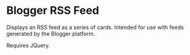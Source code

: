 # Blogger RSS Feed
Displays an RSS feed as a series of cards. Intended for use with feeds generated by the Blogger platform.

Requires JQuery.

